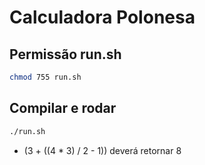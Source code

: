 # Calculadora Polonesa

## Permissão run.sh
```sh
chmod 755 run.sh
```

## Compilar e rodar
```sh
./run.sh
```

- (3 + ((4 * 3) / 2 - 1)) deverá retornar 8
